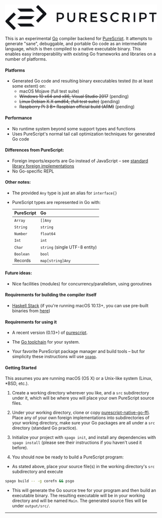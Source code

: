 [![PureScript](https://raw.githubusercontent.com/purescript/purescript/master/logo.png)](http://purescript.org)

This is an experimental [Go](https://golang.org) compiler backend for [PureScript](https://github.com/purescript/purescript). It attempts to generate "sane", debuggable, and portable Go code as an intermediate language, which is then compiled to a native executable binary. This enables easy interoperability with existing Go frameworks and libraries on a number of platforms.

#### Platforms
* Generated Go code and resulting binary executables tested (to at least some extent) on:
  * macOS Mojave (full test suite)
  * ~~Windows 10 x64 and x86, Visual Studio 2017~~ (pending)
  * ~~Linux Debian X.X amd64, (full test suite)~~ (pending)
  * ~~Raspberry Pi 3 B+ Raspbian official build (ARM)~~ (pending)

#### Performance

* No runtime system beyond some support types and functions
* Uses PureScript's normal tail call optimization techniques for generated Go code

#### Differences from PureScript:

* Foreign imports/exports are Go instead of JavaScript – see [standard library foreign implementations](https://github.com/andyarvanitis/purescript-native-go-ffi)
* No Go-specific REPL

#### Other notes:

* The provided `Any` type is just an alias for `interface{}`
* PureScript types are represented in Go with:

  | PureScript | Go |
  |------------|----|
  |`Array` | `[]Any`|
  |`String` | `string`|
  |`Number` | `float64`|
  |`Int` | `int`|
  |`Char` | `string` (single UTF-8 entity)|
  |`Boolean` | `bool`|
  |Records | `map[string]Any`|

#### Future ideas:

* Nice facilities (modules) for concurrency/parallelism, using goroutines

#### Requirements for building the compiler itself

* [Haskell Stack](https://docs.haskellstack.org/en/stable/README/) (if you're running macOS 10.13+, you can use pre-built binaries from [here](https://github.com/andyarvanitis/purescript-native/releases/))

#### Requirements for using it

* A recent version (0.13+) of [purescript](https://github.com/purescript/purescript/releases).

* The [Go toolchain](https://golang.org) for your system.

* Your favorite PureScript package manager and build tools – but for simplicity these instructions will use [`spago`](https://github.com/spacchetti/spago).

#### Getting Started
This assumes you are running macOS (OS X) or a Unix-like system (Linux, *BSD, etc.).

1. Create a working directory wherever you like, and a `src` subdirectory under it, which will be where you will place your own PureScript source files.

2. Under your working directory, clone or copy [purescript-native-go-ffi](https://github.com/andyarvanitis/purescript-native-go-ffi). Place any of your own foreign implementations into subdirectories of your working directory, make sure your Go packages are all under a `src` directory (standard Go practice).

3. Initialize your project with `spago init`, and install any dependencies with `spago install` (please see their instructions if you haven't used it before).

4. You should now be ready to build a PureScript program:
  * As stated above, place your source file(s) in the working directory's `src` subdirectory and execute
  
  ```sh
  spago build -- -g corefn && psgo
  ```

  * This will generate the Go source tree for your program and then build an executable binary. The resulting executable will be in your working directory and will be named `Main`. The generated source files will be under `output/src/`.

---
